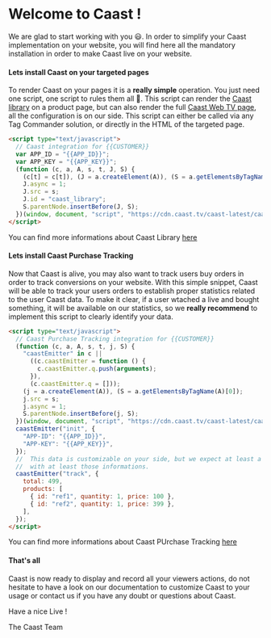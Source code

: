 # Welcome to Caast !

We are glad to start working with you 😃. In order to simplify your Caast implementation on your website, you will find here all the mandatory installation in order to make Caast live on your website.

#### Lets install Caast on your targeted pages

To render Caast on your pages it is a **really simple** operation. You just need one script, one script to rules them all 💍. This script can render the [Caast library](library/README.md) on a product page, but can also render the full [Caast Web TV page](library/listing.md), all the configuration is on our side. This script can either be called via any Tag Commander solution, or directly in the HTML of the targeted page.

```html
<script type="text/javascript">
  // Caast integration for {{CUSTOMER}}
  var APP_ID = "{{APP_ID}}";
  var APP_KEY = "{{APP_KEY}}";
  (function (c, a, A, s, t, J, S) {
    (c[t] = c[t]), (J = a.createElement(A)), (S = a.getElementsByTagName(A)[0]);
    J.async = 1;
    J.src = s;
    J.id = "caast_library";
    S.parentNode.insertBefore(J, S);
  })(window, document, "script", "https://cdn.caast.tv/caast-latest/caast.js?APP_ID=APP_ID&APP_KEY=APP_KEY", "caast");
</script>
```

You can find more informations about Caast Library [here](library/README.md)

#### Lets install Caast Purchase Tracking

Now that Caast is alive, you may also want to track users buy orders in order to track conversions on your website. With this simple snippet, Caast will be able to track your users orders to establish proper statistics related to the user Caast data. To make it clear, if a user wtached a live and bought something, it will be available on our statistics, so we **really recommend** to implement this script to clearly identify your data.

```html
<script type="text/javascript">
  // Caast Purchase Tracking integration for {{CUSTOMER}}
  (function (c, a, A, s, t, j, S) {
    "caastEmitter" in c ||
      ((c.caastEmitter = function () {
        c.caastEmitter.q.push(arguments);
      }),
      (c.caastEmitter.q = []));
    (j = a.createElement(A)), (S = a.getElementsByTagName(A)[0]);
    j.src = s;
    j.async = 1;
    S.parentNode.insertBefore(j, S);
  })(window, document, "script", "https://cdn.caast.tv/caast-latest/caastEmitter.js", "caastEmitter");
  caastEmitter("init", {
    "APP-ID": "{{APP_ID}}",
    "APP-KEY": "{{APP_KEY}}",
  });
  //  This data is customizable on your side, but we expect at least a total and an array of products
  //  with at least those informations.
  caastEmitter("track", {
    total: 499,
    products: [
      { id: "ref1", quantity: 1, price: 100 },
      { id: "ref2", quantity: 1, price: 399 },
    ],
  });
</script>
```

You can find more informations about Caast PUrchase Tracking [here](emitter/README.md)

#### That's all

Caast is now ready to display and record all your viewers actions, do not hesitate to have a look on our documentation to customize Caast to your usage or contact us if you have any doubt or questions about Caast.

Have a nice Live !

The Caast Team
